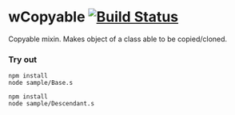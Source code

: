 # wCopyable [![Build Status](https://travis-ci.org/Wandalen/wCopyable.svg?branch=master)](https://travis-ci.org/Wandalen/wCopyable)

Copyable mixin. Makes object of a class able to be copied/cloned.

### Try out
```
npm install
node sample/Base.s
```
```
npm install
node sample/Descendant.s
```










